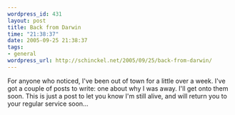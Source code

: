 ```yaml
--- 
wordpress_id: 431
layout: post
title: Back from Darwin
time: "21:38:37"
date: 2005-09-25 21:38:37
tags: 
- general
wordpress_url: http://schinckel.net/2005/09/25/back-from-darwin/
---
```

For anyone who noticed, I've been out of town for a little over a week. I've got a couple of posts to write: one about why I was away. I'll get onto them soon. This is just a post to let you know I'm still alive, and will return you to your regular service soon... 
